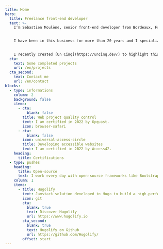 ```yaml
---
title: Home
hero:
  title: Freelance front-end developer
  text: >-
    I’m Sébastien Moulène, senior front-end developer from Bordeaux, France.
    

    I have been in this business for more than 20 years and I specialize in the design of high-performance, accessible to all and low-carbon websites.
    
    
    I recently created [Un Cinq](https://uncinq.dev/) to highlight this know-how.
  cta:
    text: Some completed projects
    url: /en/projects
  cta_second:
    text: Contact me
    url: /en/contact
blocks:
  - type: informations
    column: 2
    background: false
    items:
      - cta:
          blank: false
        title: Web project quality control
        text: I am certified in 2022 by Opquast.
        icon: browser-safari
      - cta:
          blank: false
        icon: universal-access-circle
        title: Developing accessible websites
        text: I am certified in 2022 by Access42.
    heading:
      title: Certifications
  - type: pushes
    heading:
      title: Open-source
      text: I work every day with open-source frameworks like Bootstrap or Hugo. I am happy to contribute to the movement by sharing my work on my Hugo framework.
    column: 1
    items:
      - title: Hugolify
        text: Jamstack solution developed in Hugo to build a high-performance, low-carbon and accessible website as quickly as possible.
        icon: git
        cta:
          blank: true
          text: Discover Hugolify
          url: https://www.hugolify.io
        cta_second:
          blank: true
          text: Hugolify on Github
          url: https://github.com/Hugolify/
        offset: start
---
```

